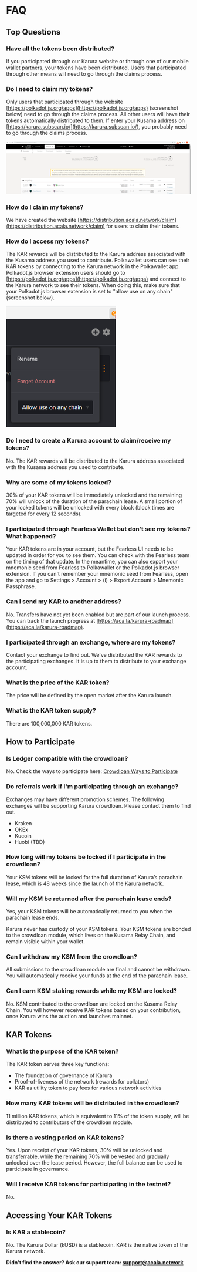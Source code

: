 # FAQ

## Top Questions

### Have all the tokens been distributed?

If you participated through our Karura website or through one of our mobile wallet partners, your tokens have been distributed. Users that participated through other means will need to go through the claims process.

### Do I need to claim my tokens?

Only users that participated through the website [https://polkadot.js.org/apps](https://polkadot.js.org/apps) \(screenshot below\) need to go through the claims process. All other users will have their tokens automatically distributed to them. If enter your Kusama address on [https://karura.subscan.io/](https://karura.subscan.io/), you probably need to go through the claims process.

![](../../.gitbook/assets/image%20%2813%29.png)

### How do I claim my tokens?

We have created the website [https://distribution.acala.network/claim](https://distribution.acala.network/claim) for users to claim their tokens.

### **How do I access my tokens?**

The KAR rewards will be distributed to the Karura address associated with the Kusama address you used to contribute. Polkawallet users can see their KAR tokens by connecting to the Karura network in the Polkawallet app. Polkadot.js browser extension users should go to [https://polkadot.js.org/apps](https://polkadot.js.org/apps) and connect to the Karura network to see their tokens. When doing this, make sure that your Polkadot.js browser extension is set to "allow use on any chain" \(screenshot below\).

![](../../.gitbook/assets/image%20%2824%29.png)

### Do I need to create a Karura account to claim/receive my tokens?

No. The KAR rewards will be distributed to the Karura address associated with the Kusama address you used to contribute.

### Why are some of my tokens locked?

30% of your KAR tokens will be immediately unlocked and the remaining 70% will unlock of the duration of the parachain lease. A small portion of your locked tokens will be unlocked with every block \(block times are targeted for every 12 seconds\).

### I participated through Fearless Wallet but don't see my tokens? What happened?

Your KAR tokens are in your account, but the Fearless UI needs to be updated in order for you to see them. You can check with the Fearless team on the timing of that update. In the meantime, you can also export your mnemonic seed from Fearless to Polkawallet or the Polkadot.js browser extension. If you can't remember your mnemonic seed from Fearless, open the app and go to Settings &gt; Account &gt; \(i\) &gt; Export Account &gt; Mnemonic Passphrase. 

### Can I send my KAR to another address?

No. Transfers have not yet been enabled but are part of our launch process. You can track the launch progress at [https://aca.la/karura-roadmap](https://aca.la/karura-roadmap).

### I participated through an exchange, where are my tokens?

Contact your exchange to find out. We've distributed the KAR rewards to the participating exchanges. It is up to them to distribute to your exchange account.

### What is the price of the KAR token?

The price will be defined by the open market after the Karura launch.

### **What is the KAR token supply?**

There are 100,000,000 KAR tokens.

## **How to Participate**

### **Is Ledger compatible with the crowdloan?**

No. Check the ways to participate here: [Crowdloan Ways to Participate](https://wiki.acala.network/karura/crowdloan#3-2-ways-to-participate)

### Do referrals work if I'm participating through an exchange?

Exchanges may have different promotion schemes. The following exchanges will be supporting Karura crowdloan. Please contact them to find out.

* Kraken
* OKEx
* Kucoin
* Huobi \(TBD\)

### **How long will my tokens be locked if I participate in the crowdloan?**

Your KSM tokens will be locked for the full duration of Karura’s parachain lease, which is 48 weeks since the launch of the Karura network.

### **Will my KSM be returned after the parachain lease ends?**

Yes, your KSM tokens will be automatically returned to you when the parachain lease ends.

Karura never has custody of your KSM tokens. Your KSM tokens are bonded to the crowdloan module, which lives on the Kusama Relay Chain, and remain visible within your wallet.

### **Can I withdraw my KSM from the crowdloan?**

All submissions to the crowdloan module are final and cannot be withdrawn. You will automatically receive your funds at the end of the parachain lease.

### **Can I earn KSM staking rewards while my KSM are locked?**

No. KSM contributed to the crowdloan are locked on the Kusama Relay Chain. You will however receive KAR tokens based on your contribution, once Karura wins the auction and launches mainnet.

## KAR Tokens

### **What is the purpose of the KAR token?**

The KAR token serves three key functions:

* The foundation of governance of Karura
* Proof-of-liveness of the network \(rewards for collators\)
* KAR as utility token to pay fees for various network activities

### **How many KAR tokens will be distributed in the crowdloan?**

11 million KAR tokens, which is equivalent to 11% of the token supply, will be distributed to contributors of the crowdloan module.

### Is there a vesting period on KAR tokens?

Yes. Upon receipt of your KAR tokens, 30% will be unlocked and transferrable, while the remaining 70% will be vested and gradually unlocked over the lease period. However, the full balance can be used to participate in governance.

### **Will I receive KAR tokens for participating in the testnet?**

No.

## **Accessing Your KAR Tokens**

### **Is KAR a stablecoin?**

No. The Karura Dollar \(kUSD\) is a stablecoin. KAR is the native token of the Karura network.

**Didn't find the answer? Ask our support team: support@acala.network**

